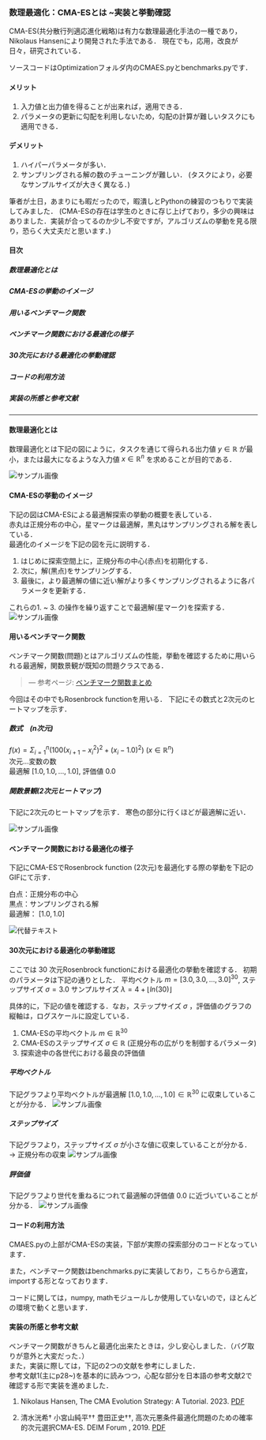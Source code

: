 ### 数理最適化：CMA-ESとは ~実装と挙動確認
CMA-ES(共分散行列適応進化戦略)は有力な数理最適化手法の一種であり，Nikolaus Hansenにより開発された手法である．
現在でも，応用，改良が日々，研究されている．

ソースコードはOptimizationフォルダ内のCMAES.pyとbenchmarks.pyです．

#### メリット
1. 入力値と出力値を得ることが出来れば，適用できる．
2. パラメータの更新に勾配を利用しないため，勾配の計算が難しいタスクにも適用できる．

#### デメリット
1. ハイパーパラメータが多い．
2. サンプリングされる解の数のチューニングが難しい．
(タスクにより，必要なサンプルサイズが大きく異なる．)

筆者が土日，あまりにも暇だったので，暇潰しとPythonの練習のつもりで実装してみました．
(CMA-ESの存在は学生のときに存じ上げており，多少の興味はありました．実装が合ってるのか少し不安ですが，アルゴリズムの挙動を見る限り，恐らく大丈夫だと思います．)
####  目次
##### 数理最適化とは
##### CMA-ESの挙動のイメージ
##### 用いるベンチマーク関数
##### ベンチマーク関数における最適化の様子
##### 30次元における最適化の挙動確認
##### コードの利用方法
##### 実装の所感と参考文献
-------------------------------------------------------
#### 数理最適化とは
数理最適化とは下記の図にように，タスクを通じて得られる出力値 $y\in\mathbb{R}$ が最小，または最大になるような入力値  $x\in\mathbb{R}^n$ を求めることが目的である．

![サンプル画像](./contents/数理最適化説明画像.png)

#### CMA-ESの挙動のイメージ
下記の図はCMA-ESによる最適解探索の挙動の概要を表している．\
赤丸は正規分布の中心，星マークは最適解，黒丸はサンプリングされる解を表している．\
最適化のイメージを下記の図を元に説明する．
1. はじめに探索空間上に，正規分布の中心(赤点)を初期化する．
2. 次に，解(黒点)をサンプリングする．
3. 最後に，より最適解の値に近い解がより多くサンプリングされるように各パラメータを更新する．

これらの1. ~ 3. の操作を繰り返すことで最適解(星マーク)を探索する．
![サンプル画像](./contents/説明画像_挙動.png)

#### 用いるベンチマーク関数
ベンチマーク関数(問題)とはアルゴリズムの性能，挙動を確認するために用いられる最適解，関数景観が既知の問題クラスである．
> — 参考ページ: [ベンチマーク関数まとめ](https://qiita.com/tomitomi3/items/d4318bf7afbc1c835dda)

今回はその中でもRosenbrock functionを用いる．
下記にその数式と2次元のヒートマップを示す．

##### 数式　(n次元)
$f(x) = \Sigma_{i = 1}^n (100(x_{i + 1} - x_i^2)^2 + (x_i - 1.0)^2)$ $(x\in \mathbb{R}^n)$ \
次元…変数の数\
最適解 $[1.0, 1.0, ...,1.0]$, 評価値 $0.0$

##### 関数景観(2次元ヒートマップ)
下記に2次元のヒートマップを示す．
寒色の部分に行くほどが最適解に近い．

![サンプル画像](./contents/関数景観ヒートマップ.png)


#### ベンチマーク関数における最適化の様子
下記にCMA-ESでRosenbrock function $(2$次元$)$を最適化する際の挙動を下記のGIFにて示す．

白点：正規分布の中心\
黒点：サンプリングされる解\
最適解： $[1.0, 1.0]$

![代替テキスト](./contents/demo.gif)

#### 30次元における最適化の挙動確認
ここでは $30$ 次元Rosenbrock functionにおける最適化の挙動を確認する．
初期のパラメータは下記の通りとした．
平均ベクトル $m = [3.0, 3.0, ...,3.0]^{30}$, ステップサイズ $\sigma = 3.0$
サンプルサイズ $\lambda = 4 + \lfloor ln(30) \rfloor$

具体的に，下記の値を確認する．なお，ステップサイズ $\sigma$ ，評価値のグラフの縦軸は，ログスケールに設定している．

1. CMA-ESの平均ベクトル $m\in \mathbb{R}^{30}$
2. CMA-ESのステップサイズ $\sigma\in\mathbb{R}$ (正規分布の広がりを制御するパラメータ)
3. 探索途中の各世代における最良の評価値


##### 平均ベクトル
下記グラフより平均ベクトルが最適解 $[1.0, 1.0, ... ,1.0]\in \mathbb{R}^{30}$ に収束していることが分かる．
![サンプル画像](./contents/mean.png)

##### ステップサイズ
下記グラフより，ステップサイズ $\sigma$ が小さな値に収束していることが分かる． $\rightarrow$  正規分布の収束
![サンプル画像](./contents/step_size_log_scale.png)


##### 評価値
下記グラフより世代を重ねるにつれて最適解の評価値 $0.0$ に近づいていることが分かる．
![サンプル画像](./contents/評価値推移.png)

#### コードの利用方法
CMAES.pyの上部がCMA-ESの実装，下部が実際の探索部分のコードとなっています．

また，ベンチマーク関数はbenchmarks.pyに実装しており，こちらから適宜，importする形となっております．

コードに関しては，numpy, mathモジュールしか使用していないので，ほとんどの環境で動くと思います．

#### 実装の所感と参考文献

ベンチマーク関数がきちんと最適化出来たときは，少し安心しました．（バグ取りが意外と大変だった．）\
また，実装に際しては，下記の2つの文献を参考にしました．\
参考文献1(主にp28~)を基本的に読みつつ，心配な部分を日本語の参考文献2で確認する形で実装を進めました．

1. Nikolaus Hansen, The CMA Evolution Strategy: A Tutorial. 2023. [PDF](./contents/参考文献1.pdf)

2. 清水洸希† 小宮山純平†† 豊田正史††, 高次元悪条件最適化問題のための確率的次元選択CMA-ES. DEIM Forum , 2019. [PDF](./contents/参考文献2.pdf)
